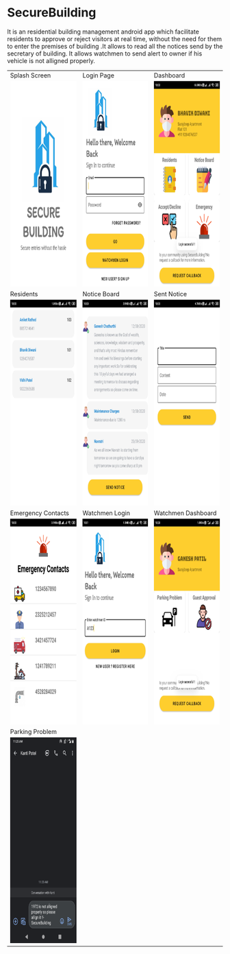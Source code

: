 # SecureBuilding
It is an residential building management android app which facilitate residents to approve or reject visitors at real time,
without the need for them to enter the premises of building .It allows to read all the notices send by the secretary of
building. It allows watchmen to send alert to owner if his vehicle is not alligned properly.


<table>
  <tr>
    <td>Splash Screen</td>
     <td>Login Page</td>
     <td>Dashboard</td>
  </tr>
  <tr>
    <td><img src="Screenshots/Screenshot_2020-12-05-09-59-47-639_com.example.sdl.jpg" width=270 height=480></td>
    <td><img src="Screenshots/Screenshot_2020-12-05-09-59-53-657_com.example.sdl.jpg" width=270 height=480></td>
    <td><img src="Screenshots/Screenshot_2020-12-05-10-00-20-948_com.example.sdl.jpg" width=270 height=480></td>
  </tr>
  
  <tr>
    <td>Residents</td>
     <td>Notice Board</td>
     <td>Sent Notice</td>
  </tr>
  <tr>
    <td><img src="Screenshots/Screenshot_2020-12-05-10-00-29-212_com.example.sdl.jpg" width=270 height=480></td>
    <td><img src="Screenshots/Screenshot_2020-12-05-10-00-35-540_com.example.sdl.jpg" width=270 height=480></td>
    <td><img src="Screenshots/Screenshot_2020-12-05-10-00-41-928_com.example.sdl.jpg" width=270 height=480></td>
  </tr>
  <tr>
    <td>Emergency Contacts</td>
     <td>Watchmen Login</td>
     <td>Watchmen Dashboard</td>
  </tr>
  <tr>
    <td><img src="Screenshots/Screenshot_2020-12-05-10-00-46-905_com.example.sdl.jpg" width=270 height=480></td>
    <td><img src="Screenshots/Screenshot_2020-12-05-10-01-25-108_com.example.sdl.jpg" width=270 height=480></td>
    <td><img src="Screenshots/Screenshot_2020-12-05-10-28-46-520_com.example.sdl.jpg" width=270 height=480></td>
  </tr>
   <tr>
    <td>Parking Problem</td>
  </tr>
  <tr>
    <td><img src="Screenshots/Screenshot_20201210-112518.png" width=270 height=480></td>
  </tr>
 </table>
